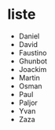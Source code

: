 # liste

* Daniel
* David
* Faustino
* Ghunbot
* Joackim
* Martin
* Osman
* Paul
* Paljor
* Yvan
* Zaza
